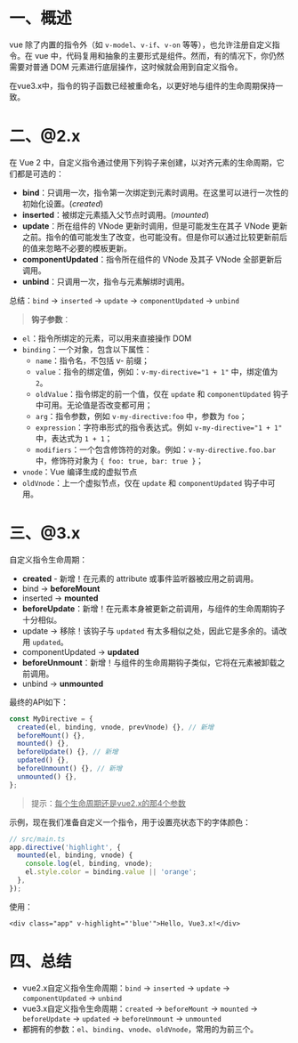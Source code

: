 # 一、概述

vue 除了内置的指令外（如 `v-model`、`v-if`、`v-on` 等等），也允许注册自定义指令。在 vue 中，代码复用和抽象的主要形式是组件。然而，有的情况下，你仍然需要对普通 DOM 元素进行底层操作，这时候就会用到自定义指令。

在vue3.x中，指令的钩子函数已经被重命名，以更好地与组件的生命周期保持一致。

# 二、@2.x

在 Vue 2 中，自定义指令通过使用下列钩子来创建，以对齐元素的生命周期，它们都是可选的：

- **bind**：只调用一次，指令第一次绑定到元素时调用。在这里可以进行一次性的初始化设置。(*created*)
- **inserted**：被绑定元素插入父节点时调用。(*mounted*)
- **update**：所在组件的 VNode 更新时调用，但是可能发生在其子 VNode 更新之前。指令的值可能发生了改变，也可能没有。但是你可以通过比较更新前后的值来忽略不必要的模板更新。
- **componentUpdated**：指令所在组件的 VNode 及其子 VNode 全部更新后调用。
- **unbind**：只调用一次，指令与元素解绑时调用。

总结：`bind` → `inserted` →  `update` → `componentUpdated` → `unbind`

> **钩子参数**：

- `el`：指令所绑定的元素，可以用来直接操作 DOM
- `binding`：一个对象，包含以下属性：
  - `name`：指令名，不包括 v- 前缀；
  - `value`：指令的绑定值，例如：`v-my-directive="1 + 1"`  中，绑定值为 `2`。
  - `oldValue`：指令绑定的前一个值，仅在 `update` 和 `componentUpdated` 钩子中可用。无论值是否改变都可用；
  - `arg`：指令参数，例如 `v-my-directive:foo` 中，参数为 `foo`；
  - `expression`：字符串形式的指令表达式。例如 `v-my-directive="1 + 1"` 中，表达式为 `1 + 1`；
  - `modifiers`：一个包含修饰符的对象。例如：`v-my-directive.foo.bar` 中，修饰符对象为 `{ foo: true, bar: true }`；
- `vnode`：Vue 编译生成的虚拟节点
- `oldVnode`：上一个虚拟节点，仅在 `update` 和 `componentUpdated` 钩子中可用。

# 三、@3.x

自定义指令生命周期：

- **created** - 新增！在元素的 attribute 或事件监听器被应用之前调用。
- bind → **beforeMount**
- inserted → **mounted**
- **beforeUpdate**：新增！在元素本身被更新之前调用，与组件的生命周期钩子十分相似。
- update → 移除！该钩子与 `updated` 有太多相似之处，因此它是多余的。请改用 `updated`。
- componentUpdated → **updated**
- **beforeUnmount**：新增！与组件的生命周期钩子类似，它将在元素被卸载之前调用。
- unbind -> **unmounted**

最终的API如下：

```js
const MyDirective = {
  created(el, binding, vnode, prevVnode) {}, // 新增
  beforeMount() {},
  mounted() {},
  beforeUpdate() {}, // 新增
  updated() {},
  beforeUnmount() {}, // 新增
  unmounted() {},
};
```

> 提示：<u>每个生命周期还是vue2.x的那4个参数</u>

示例，现在我们准备自定义一个指令，用于设置亮状态下的字体颜色：

```typescript
// src/main.ts
app.directive('highlight', {
  mounted(el, binding, vnode) {
    console.log(el, binding, vnode);
    el.style.color = binding.value || 'orange';
  },
});
```

使用：

```vue
<div class="app" v-highlight="'blue'">Hello, Vue3.x!</div>
```

# 四、总结

- vue2.x自定义指令生命周期：`bind` → `inserted` →  `update` → `componentUpdated` → `unbind`
- vue3.x自定义指令生命周期：`created` → `beforeMount` → `mounted` → `beforeUpdate` → `updated` → `beforeUnmount` → `unmounted`
- 都拥有的参数：`el`、`binding`、`vnode`、`oldVnode`，常用的为前三个。

